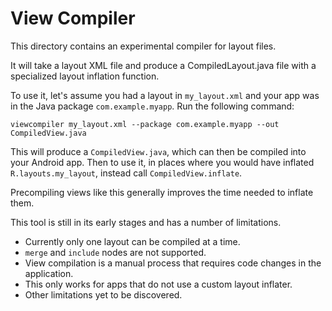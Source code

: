 # View Compiler

This directory contains an experimental compiler for layout files.

It will take a layout XML file and produce a CompiledLayout.java file with a
specialized layout inflation function.

To use it, let's assume you had a layout in `my_layout.xml` and your app was in
the Java package `com.example.myapp`. Run the following command:

    viewcompiler my_layout.xml --package com.example.myapp --out CompiledView.java

This will produce a `CompiledView.java`, which can then be compiled into your
Android app. Then to use it, in places where you would have inflated
`R.layouts.my_layout`, instead call `CompiledView.inflate`.

Precompiling views like this generally improves the time needed to inflate them.

This tool is still in its early stages and has a number of limitations.
* Currently only one layout can be compiled at a time.
* `merge` and `include` nodes are not supported.
* View compilation is a manual process that requires code changes in the
  application.
* This only works for apps that do not use a custom layout inflater.
* Other limitations yet to be discovered.
